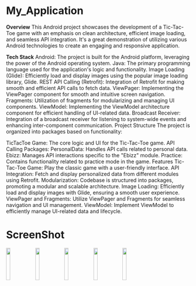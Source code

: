 # My_Application
**Overview**
This Android project showcases the development of a Tic-Tac-Toe game with an emphasis on clean architecture, efficient image loading, and seamless API integration. It's a great demonstration of utilizing various Android technologies to create an engaging and responsive application.

**Tech Stack**
Android: The project is built for the Android platform, leveraging the power of the Android operating system.
Java: The primary programming language used for the application's logic and functionality.
Image Loading (Glide): Efficiently load and display images using the popular image loading library, Glide.
REST API Calling (Retrofit): Integration of Retrofit for making smooth and efficient API calls to fetch data.
ViewPager: Implementing the ViewPager component for smooth and intuitive screen navigation.
Fragments: Utilization of fragments for modularizing and managing UI components.
ViewModel: Implementing the ViewModel architecture component for efficient handling of UI-related data.
Broadcast Receiver: Integration of a broadcast receiver for listening to system-wide events and enhancing inter-component communication.
Project Structure
The project is organized into packages based on functionality:

TicTacToe Game: The core logic and UI for the Tic-Tac-Toe game.
API Calling Packages:
PersonalData: Handles API calls related to personal data.
Ebizz: Manages API interactions specific to the "Ebizz" module.
Practice: Contains functionality related to practice mode in the game.
Features
Tic-Tac-Toe Game: Play the classic game with a user-friendly interface.
API Integration: Fetch and display personalized data from different modules using Retrofit.
Modularization: Codebase is structured into packages, promoting a modular and scalable architecture.
Image Loading: Efficiently load and display images with Glide, ensuring a smooth user experience.
ViewPager and Fragments: Utilize ViewPager and Fragments for seamless navigation and UI management.
ViewModel: Implement ViewModel to efficiently manage UI-related data and lifecycle.
# ScreenShot 

<img src="https://user-images.githubusercontent.com/43085695/125241565-3ba7de00-e309-11eb-94d7-b134334d6ef4.jpeg" width="15%"></img> 
<img src="https://user-images.githubusercontent.com/43085695/125241561-3a76b100-e309-11eb-97bc-27dea0a86e5e.jpeg" width="15%"></img> 
<img src="https://user-images.githubusercontent.com/43085695/125241575-3cd90b00-e309-11eb-9b16-8fe836d2ba11.jpeg" width="15%"></img> 
<img src="https://user-images.githubusercontent.com/43085695/125241567-3c407480-e309-11eb-9e8c-443670e3b3a0.jpeg" width="15%"></img>
<img src="https://user-images.githubusercontent.com/43085695/125241571-3cd90b00-e309-11eb-9b67-c0d8bcc61369.jpeg" width="15%"></img> 
